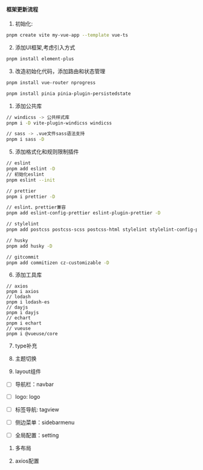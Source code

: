 #### 框架更新流程
1. 初始化:
```bash
pnpm create vite my-vue-app --template vue-ts
```
2. 添加UI框架,考虑引入方式
```bash
pnpm install element-plus
```
3. 改造初始化代码，添加路由和状态管理
```bash
pnpm install vue-router nprogress

pnpm install pinia pinia-plugin-persistedstate
```

1. 添加公共库
```bash
// windicss -> 公共样式库
pnpm i -D vite-plugin-windicss windicss

// sass -> .vue文件sass语法支持
pnpm i sass -D

```

5. 添加格式化和规则限制插件
```bash
// eslint
pnpm add eslint -D
// 初始化eslint
pnpm eslint --init

// prettier
pnpm i prettier -D

// eslint、prettier兼容
pnpm add eslint-config-prettier eslint-plugin-prettier -D

// stylelint
pnpm add postcss postcss-scss postcss-html stylelint stylelint-config-prettier stylelint-config-rational-order stylelint-config-standard stylelint-config-recommended-vue stylelint-config-recommended-scss stylelint-order -D

// husky
pnpm add husky -D

// gitcommit
pnpm add commitizen cz-customizable -D

```

6. 添加工具库
```
// axios
pnpm i axios
// lodash
pnpm i lodash-es
// dayjs
pnpm i dayjs
// echart
pnpm i echart
// vueuse
pnpm i @vueuse/core
```

7. type补充


8. 主题切换

9. layout组件
  - [ ] 导航栏：navbar
  - [ ] logo: logo
  - [ ] 标签导航: tagview
  - [ ] 侧边菜单：sidebarmenu
  - [ ] 全局配置：setting


1.  多布局

2.  axios配置